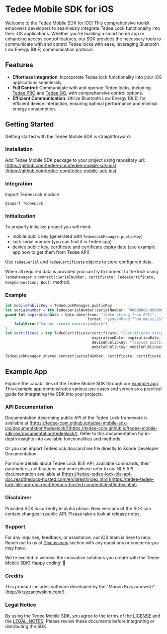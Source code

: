 # Tedee Mobile SDK for iOS

Welcome to the Tedee Mobile SDK for iOS! This comprehensive toolkit empowers developers to seamlessly integrate Tedee Lock functionality into their iOS applications. Whether you're building a smart home app or enhancing access control features, our SDK provides the necessary tools to communicate with and control Tedee locks with ease, leveraging Bluetooth Low Energy (BLE) communication protocol.

## Features

- **Effortless Integration**: Incorporate Tedee lock functionality into your iOS applications seamlessly.
- **Full Control**: Communicate with and operate Tedee locks, including [Tedee PRO](https://tedee.com/product-info/tedee-pro/) and [Tedee GO](https://tedee.com/product-info/tedee-go-best-keyless-access/), with comprehensive control options.
- **Efficient Communication**: Utilize Bluetooth Low Energy (BLE) for efficient device interaction, ensuring optimal performance and minimal energy consumption.

## Getting Started

Getting started with the Tedee Mobile SDK is straightforward:

### Installation

Add Tedee Mobile SDK package to your project using repository url: [https://github.com/tedee-com/tedee-mobile-sdk-ios](https://github.com/tedee-com/tedee-mobile-sdk-ios)

### Integration

Import TedeeLock module

`@import TedeeLock`

### Initialization

To properly initialize project you will need:

- mobile public key (generated with `TedeeLockManager.publicKey`)
- lock serial number (you can find it in Tedee app)
- device public key, certificate and certificate expiry date (see example app how to get them from Tedee API)

Use `TedeeSerial` and `TedeeCertificate` objects to store configured data.

When all required data is provided you can try to connect to the lock using `TedeeManager's` `connect(:SerialNumber, certificate: TedeeCertificate, keepConnection: Bool)` method.

### Example

```swift
let mobilePublicKey = TedeeLockManager.publicKey
let serialNumber = try TedeeSerialNumber(serialNumber: "00000000-000000")
guard let expirationDate = Date.date(from: "[date string from API]",
                                     format: "yyyy-MM-dd'T'HH:mm:ss.SSSSSSS'Z'", isUTC: true) else {
    fatalError("Cannot create expirationDate")
}
let certificate = try TedeeCertificate(certificate: "[certificate string from API]",
                                       expirationDate: expirationDate,
                                       devicePublicKey: "[device public key from API]",
                                       mobilePublicKey: mobilePublicKey)

TedeeLockManager.shared.connect(serialNumber, certificate: certificate, keepConnection: true)
```

## Example App

Explore the capabilities of the Tedee Mobile SDK through our [example app](https://github.com/tedee-com/tedee-example-ble-ios). This example app demonstrates various use cases and serves as a practical guide for integrating the SDK into your projects.

### API Documentation

Documentation describing public API of the Tedee Lock framework is available at [https://tedee-com.github.io/tedee-mobile-sdk-ios/documentation/tedeelock/](https://tedee-com.github.io/tedee-mobile-sdk-ios/documentation/tedeelock/). Refer to this documentation for in-depth insights into available functionalities and methods.

Or you can import TedeeLock.doccarchive file directly to Xcode Developer Documentation.

For more details about Tedee Lock BLE API, available commands, their parameters, notifications and more please refer to our BLE API documentation available at [https://tedee-tedee-lock-ble-api-doc.readthedocs-hosted.com/en/latest/index.html](https://tedee-tedee-lock-ble-api-doc.readthedocs-hosted.com/en/latest/index.html).

### Disclaimer

Provided SDK is currently in alpha phase. New versions of the SDK can contain changes in public API. Please take a look at release notes.

### Support

For any inquiries, feedback, or assistance, our iOS team is here to help. Reach out to us at [Discussions](https://github.com/tedee-com/tedee-mobile-sdk-ios/discussions) section with any questions or concerns you may have.

We're excited to witness the innovative solutions you create with the Tedee Mobile SDK! Happy coding! 🚀

### Credits

This product includes software developed by the "Marcin Krzyzanowski" (http://krzyzanowskim.com/).

### Legal Notice

By using the Tedee Mobile SDK, you agree to the terms of the [LICENSE](./LICENSE.md) and the [LEGAL_NOTES](./LEGAL_NOTES.md). Please review these documents before integrating or distributing the SDK.
